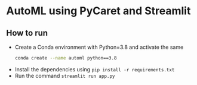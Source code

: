 # AutoML using PyCaret and Streamlit

## How to run
* Create a Conda environment with Python=3.8 and activate the same
  ```bash
  conda create --name automl python==3.8
  ```
* Install the dependencies using `pip install -r requirements.txt`
* Run the command `streamlit run app.py`